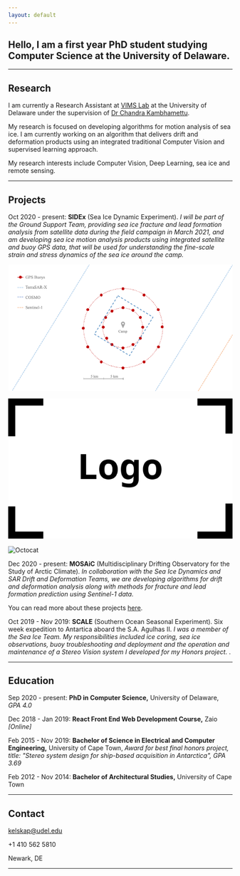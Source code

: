 ```yaml
---
layout: default
---
```


## **Hello**, I am a first year PhD student studying Computer Science at the University of Delaware.

* * *

## Research
I am currently a Research Assistant at [VIMS Lab](http://vims.cis.udel.edu/) at the University of Delaware under the supervision of [Dr Chandra Kambhamettu](https://scholar.google.com/citations?user=BMVESLIAAAAJ&hl=en). 

My research is focused on developing algorithms for motion analysis of sea ice. I am currently working on an algorithm that delivers drift and deformation products using an integrated traditional Computer Vision and supervised learning approach.

My research interests include Computer Vision, Deep Learning, sea ice and remote sensing.

* * *


## Projects

Oct 2020 - present: 
**SIDEx** (Sea Ice Dynamic Experiment). _I will be part of the Ground Support Team, providing sea ice fracture and lead formation analysis from satellite data during the field campaign in March 2021, and am developing sea ice motion analysis products using integrated satellite and buoy GPS data, that will be used for understanding the fine-scale strain and stress dynamics of the sea ice around the camp._ 

![sidex-camp](https://github.com/kelseykap/kelseykap.github.io/blob/master/assets/img/sidex-camp.gif)

![logo](https://github.com/kelseykap/kelseykap.github.io/blob/master/assets/img/logo.png)

![Octocat](https://github.githubassets.com/images/icons/emoji/octocat.png)

Dec 2020 - present: 
**MOSAiC** (Multidisciplinary Drifting Observatory for the Study of Arctic Climate). _In collaboration with the Sea Ice Dynamics and SAR Drift and Deformation Teams, we are developing algorithms for drift and deformation analysis along with methods for fracture and lead formation prediction using Sentinel-1 data._ 

You can read more about these projects [here](./Projects.pdf).


Oct 2019 - Nov 2019: 
**SCALE** (Southern Ocean Seasonal Experiment). Six week expedition to Antartica aboard the S.A. Agulhas II. _I was a member of the Sea Ice Team. My responsibilities included ice coring, sea ice observations, buoy troubleshooting and deployment and the operation and maintenance of a Stereo Vision system I developed for my Honors project._ [](./antarctica.html).

* * *

## Education

Sep 2020 - present: 
**PhD in Computer Science,** University of Delaware, _GPA 4.0_

Dec 2018 - Jan 2019:
**React Front End Web Development Course,** Zaio _[Online]_          

Feb 2015 - Nov 2019: 
**Bachelor of Science in Electrical and Computer Engineering,** University of Cape Town, _Award for best final honors project, title: "Stereo system design for ship-based acquisition in Antarctica", GPA 3.69_
           
Feb 2012 - Nov 2014:
**Bachelor of Architectural Studies,** University of Cape Town

* * *

## Contact

kelskap@udel.edu

+1 410 562 5810

Newark, DE


* * *

